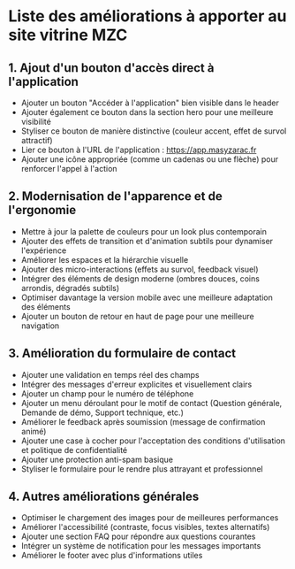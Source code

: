 # Liste des améliorations à apporter au site vitrine MZC

## 1. Ajout d'un bouton d'accès direct à l'application

- Ajouter un bouton "Accéder à l'application" bien visible dans le header
- Ajouter également ce bouton dans la section hero pour une meilleure visibilité
- Styliser ce bouton de manière distinctive (couleur accent, effet de survol attractif)
- Lier ce bouton à l'URL de l'application : https://app.masyzarac.fr
- Ajouter une icône appropriée (comme un cadenas ou une flèche) pour renforcer l'appel à l'action

## 2. Modernisation de l'apparence et de l'ergonomie

- Mettre à jour la palette de couleurs pour un look plus contemporain
- Ajouter des effets de transition et d'animation subtils pour dynamiser l'expérience
- Améliorer les espaces et la hiérarchie visuelle
- Ajouter des micro-interactions (effets au survol, feedback visuel)
- Intégrer des éléments de design moderne (ombres douces, coins arrondis, dégradés subtils)
- Optimiser davantage la version mobile avec une meilleure adaptation des éléments
- Ajouter un bouton de retour en haut de page pour une meilleure navigation

## 3. Amélioration du formulaire de contact

- Ajouter une validation en temps réel des champs
- Intégrer des messages d'erreur explicites et visuellement clairs
- Ajouter un champ pour le numéro de téléphone
- Ajouter un menu déroulant pour le motif de contact (Question générale, Demande de démo, Support technique, etc.)
- Améliorer le feedback après soumission (message de confirmation animé)
- Ajouter une case à cocher pour l'acceptation des conditions d'utilisation et politique de confidentialité
- Ajouter une protection anti-spam basique
- Styliser le formulaire pour le rendre plus attrayant et professionnel

## 4. Autres améliorations générales

- Optimiser le chargement des images pour de meilleures performances
- Améliorer l'accessibilité (contraste, focus visibles, textes alternatifs)
- Ajouter une section FAQ pour répondre aux questions courantes
- Intégrer un système de notification pour les messages importants
- Améliorer le footer avec plus d'informations utiles
